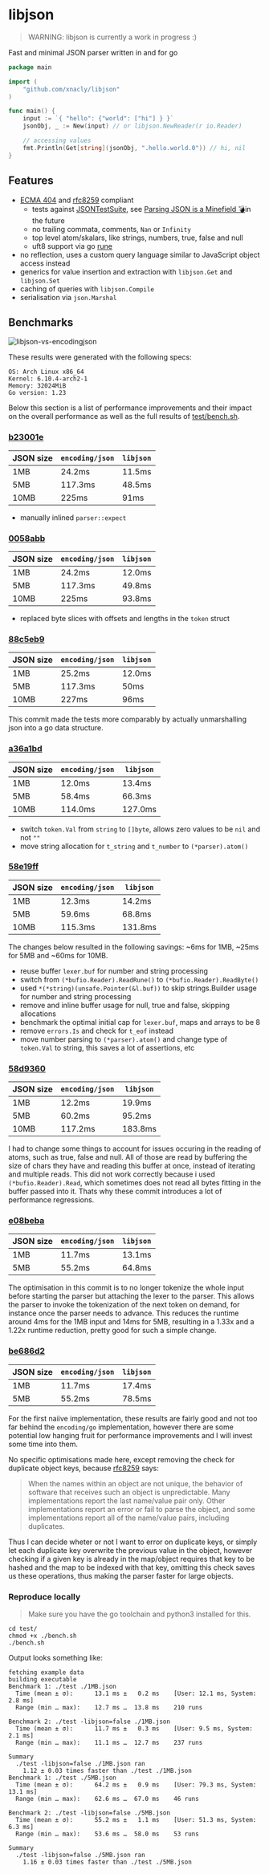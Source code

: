 # libjson

> WARNING: libjson is currently a work in progress :)

Fast and minimal JSON parser written in and for go

```go
package main

import (
    "github.com/xnacly/libjson"
)

func main() {
	input := `{ "hello": {"world": ["hi"] } }`
	jsonObj, _ := New(input) // or libjson.NewReader(r io.Reader)

	// accessing values
	fmt.Println(Get[string](jsonObj, ".hello.world.0")) // hi, nil
}
```

## Features

- [ECMA 404](https://ecma-international.org/wp-content/uploads/ECMA-404_2nd_edition_december_2017.pdf)
  and [rfc8259](https://www.rfc-editor.org/rfc/rfc8259) compliant
  - tests against [JSONTestSuite](https://github.com/nst/JSONTestSuite), see
    [Parsing JSON is a Minefield
    💣](https://seriot.ch/projects/parsing_json.html)in the future
  - no trailing commata, comments, `Nan` or `Infinity`
  - top level atom/skalars, like strings, numbers, true, false and null
  - uft8 support via go [rune](https://go.dev/blog/strings)
- no reflection, uses a custom query language similar to JavaScript object access instead
- generics for value insertion and extraction with `libjson.Get` and `libjson.Set`
- caching of queries with `libjson.Compile`
- serialisation via `json.Marshal`

## Benchmarks

![libjson-vs-encodingjson](https://github.com/user-attachments/assets/b11bcce4-e7db-4c45-ab42-45a2042e2a51)


These results were generated with the following specs:

```text
OS: Arch Linux x86_64
Kernel: 6.10.4-arch2-1
Memory: 32024MiB
Go version: 1.23
```

Below this section is a list of performance improvements and their impact on
the overall performance as well as the full results of
[test/bench.sh](test/bench.sh).

### [b23001e](https://github.com/xNaCly/libjson/commit/b23001eca470935976a36cfbbc7a3c773d784a03)

| JSON size | `encoding/json` | `libjson` |
| --------- | --------------- | --------- |
| 1MB       | 24.2ms          | 11.5ms    |
| 5MB       | 117.3ms         | 48.5ms    |
| 10MB      | 225ms           | 91ms      |

- manually inlined `parser::expect`

### [0058abb](https://github.com/xNaCly/libjson/commit/0058abb7381735b27783f9809947d7e0f22d9b05)

| JSON size | `encoding/json` | `libjson` |
| --------- | --------------- | --------- |
| 1MB       | 24.2ms          | 12.0ms    |
| 5MB       | 117.3ms         | 49.8ms    |
| 10MB      | 225ms           | 93.8ms    |

- replaced byte slices with offsets and lengths in the `token` struct

### [88c5eb9](https://github.com/xNaCly/libjson/commit/88c5eb91c4fb1586af29b2cab3563b6ade424323)

| JSON size | `encoding/json` | `libjson` |
| --------- | --------------- | --------- |
| 1MB       | 25.2ms          | 12.0ms    |
| 5MB       | 117.3ms         | 50ms      |
| 10MB      | 227ms           | 96ms      |

This commit made the tests more comparably by actually unmarshalling json into
a go data structure.

### [a36a1bd](https://github.com/xNaCly/libjson/commit/a36a1bd042b10ce779c95c7c1e52232cf8d16fab)

| JSON size | `encoding/json` | `libjson` |
| --------- | --------------- | --------- |
| 1MB       | 12.0ms          | 13.4ms    |
| 5MB       | 58.4ms          | 66.3ms    |
| 10MB      | 114.0ms         | 127.0ms   |

- switch `token.Val` from `string` to `[]byte`, allows zero values to be `nil` and not `""`
- move string allocation for `t_string` and `t_number` to `(*parser).atom()`

### [58e19ff](https://github.com/xNaCly/libjson/commit/58e19ffa140b01ff873505cb500364c4fea566db)

| JSON size | `encoding/json` | `libjson` |
| --------- | --------------- | --------- |
| 1MB       | 12.3ms          | 14.2ms    |
| 5MB       | 59.6ms          | 68.8ms    |
| 10MB      | 115.3ms         | 131.8ms   |

The changes below resulted in the following savings: \~6ms for 1MB, \~25ms for
5MB and \~60ms for 10MB.

- reuse buffer `lexer.buf` for number and string processing
- switch from `(*bufio.Reader).ReadRune()` to `(*bufio.Reader).ReadByte()`
- used `*(*string)(unsafe.Pointer(&l.buf))` to skip strings.Builder usage for
  number and string processing
- remove and inline buffer usage for null, true and false, skipping allocations
- benchmark the optimal initial cap for `lexer.buf`, maps and arrays to be 8
- remove `errors.Is` and check for `t_eof` instead
- move number parsing to `(*parser).atom()` and change type of `token.Val` to string,
  this saves a lot of assertions, etc

### [58d9360](https://github.com/xNaCly/libjson/commit/58d9360bae0576e761e021ee52035713206fdab1)

| JSON size | `encoding/json` | `libjson` |
| --------- | --------------- | --------- |
| 1MB       | 12.2ms          | 19.9ms    |
| 5MB       | 60.2ms          | 95.2ms    |
| 10MB      | 117.2ms         | 183.8ms   |

I had to change some things to account for issues occuring in the reading of
atoms, such as true, false and null. All of those are read by buffering the
size of chars they have and reading this buffer at once, instead of iterating
and multiple reads. This did not work correctly because i used
`(*bufio.Reader).Read`, which sometimes does not read all bytes fitting in the
buffer passed into it. Thats why these commit introduces a lot of performance
regressions.

### [e08beba](https://github.com/xNaCly/libjson/commit/e08bebada39441d9b6a20cb05251488ddce68285)

| JSON size | `encoding/json` | `libjson` |
| --------- | --------------- | --------- |
| 1MB       | 11.7ms          | 13.1ms    |
| 5MB       | 55.2ms          | 64.8ms    |

The optimisation in this commit is to no longer tokenize the whole input before
starting the parser but attaching the lexer to the parser. This allows the
parser to invoke the tokenization of the next token on demand, for instance
once the parser needs to advance. This reduces the runtime around 4ms for the
1MB input and 14ms for 5MB, resulting in a 1.33x and a 1.22x runtime reduction,
pretty good for such a simple change.

### [be686d2](https://github.com/xNaCly/libjson/commit/be686d2c85c07cdfa91295052db54001d8cd5cc8)

| JSON size | `encoding/json` | `libjson` |
| --------- | --------------- | --------- |
| 1MB       | 11.7ms          | 17.4ms    |
| 5MB       | 55.2ms          | 78.5ms    |

For the first naiive implementation, these results are fairly good and not too
far behind the `encoding/go` implementation, however there are some potential
low hanging fruit for performance improvements and I will invest some time into
them.

No specific optimisations made here, except removing the check for duplicate
object keys, because
[rfc8259](https://www.rfc-editor.org/rfc/rfc8259) says:

> When the names within an object are not
> unique, the behavior of software that receives such an object is
> unpredictable. Many implementations report the last name/value pair only.
> Other implementations report an error or fail to parse the object, and some
> implementations report all of the name/value pairs, including duplicates.

Thus I can decide wheter or not I want to error on duplicate keys, or simply
let each duplicate key overwrite the previous value in the object, however
checking if a given key is already in the map/object requires that key to be
hashed and the map to be indexed with that key, omitting this check saves us
these operations, thus making the parser faster for large objects.

### Reproduce locally

> Make sure you have the go toolchain and python3 installed for this.

```shell
cd test/
chmod +x ./bench.sh
./bench.sh
```

Output looks something like:

```text
fetching example data
building executable
Benchmark 1: ./test ./1MB.json
  Time (mean ± σ):      13.1 ms ±   0.2 ms    [User: 12.1 ms, System: 2.8 ms]
  Range (min … max):    12.7 ms …  13.8 ms    210 runs

Benchmark 2: ./test -libjson=false ./1MB.json
  Time (mean ± σ):      11.7 ms ±   0.3 ms    [User: 9.5 ms, System: 2.1 ms]
  Range (min … max):    11.1 ms …  12.7 ms    237 runs

Summary
  ./test -libjson=false ./1MB.json ran
    1.12 ± 0.03 times faster than ./test ./1MB.json
Benchmark 1: ./test ./5MB.json
  Time (mean ± σ):      64.2 ms ±   0.9 ms    [User: 79.3 ms, System: 13.1 ms]
  Range (min … max):    62.6 ms …  67.0 ms    46 runs

Benchmark 2: ./test -libjson=false ./5MB.json
  Time (mean ± σ):      55.2 ms ±   1.1 ms    [User: 51.3 ms, System: 6.3 ms]
  Range (min … max):    53.6 ms …  58.0 ms    53 runs

Summary
  ./test -libjson=false ./5MB.json ran
    1.16 ± 0.03 times faster than ./test ./5MB.json
```
